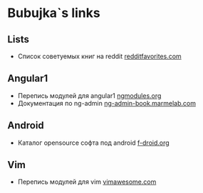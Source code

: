 ---
---
# Bubujka`s links

## Lists
- Список советуемых книг на reddit [redditfavorites.com](https://redditfavorites.com/)

## Angular1
- Перепись модулей для angular1 [ngmodules.org](http://ngmodules.org)
- Документация по ng-admin [ng-admin-book.marmelab.com](https://ng-admin-book.marmelab.com)

## Android
- Каталог opensource софта под android [f-droid.org](https://f-droid.org/en/)

## Vim
- Перепись модулей для vim [vimawesome.com](https://vimawesome.com/)
